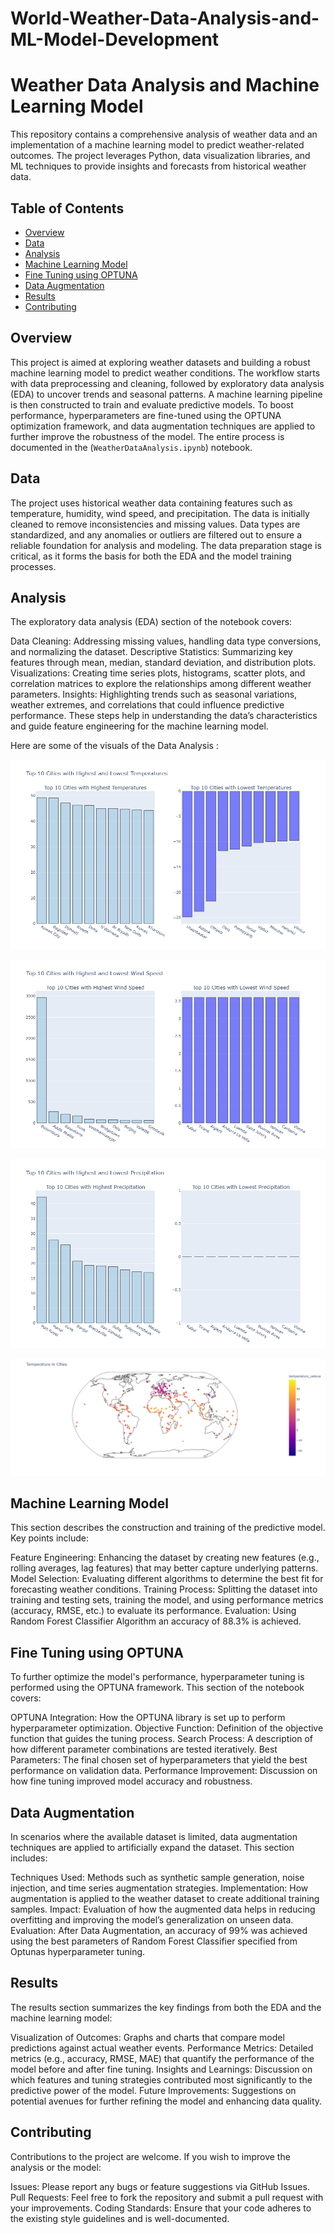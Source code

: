 # World-Weather-Data-Analysis-and-ML-Model-Development

# Weather Data Analysis and Machine Learning Model

This repository contains a comprehensive analysis of weather data and an implementation of a machine learning model to predict weather-related outcomes. The project leverages Python, data visualization libraries, and ML techniques to provide insights and forecasts from historical weather data.

## Table of Contents

- [Overview](#overview)
- [Data](#data)
- [Analysis](#analysis)
- [Machine Learning Model](#machine-learning-model)
- [Fine Tuning using OPTUNA](#fine-tuning-using-optuna)
- [Data Augmentation](#data-augmentation)
- [Results](#results)
- [Contributing](#contributing)

## Overview
This project is aimed at exploring weather datasets and building a robust machine learning model to predict weather conditions. The workflow starts with data preprocessing and cleaning, followed by exploratory data analysis (EDA) to uncover trends and seasonal patterns. A machine learning pipeline is then constructed to train and evaluate predictive models. To boost performance, hyperparameters are fine-tuned using the OPTUNA optimization framework, and data augmentation techniques are applied to further improve the robustness of the model. The entire process is documented in the (`WeatherDataAnalysis.ipynb`) notebook.

## Data
The project uses historical weather data containing features such as temperature, humidity, wind speed, and precipitation. The data is initially cleaned to remove inconsistencies and missing values. Data types are standardized, and any anomalies or outliers are filtered out to ensure a reliable foundation for analysis and modeling. The data preparation stage is critical, as it forms the basis for both the EDA and the model training processes.

## Analysis
The exploratory data analysis (EDA) section of the notebook covers:

Data Cleaning: Addressing missing values, handling data type conversions, and normalizing the dataset.
Descriptive Statistics: Summarizing key features through mean, median, standard deviation, and distribution plots.
Visualizations: Creating time series plots, histograms, scatter plots, and correlation matrices to explore the relationships among different weather parameters.
Insights: Highlighting trends such as seasonal variations, weather extremes, and correlations that could influence predictive performance.
These steps help in understanding the data’s characteristics and guide feature engineering for the machine learning model.

Here are some of the visuals of the Data Analysis : 

![Top 10 Cities with Highest and Lowest Temperature](newplot.png "Top 10 Cities with Highest and Lowest Temperature")

![Top 10 Cities with Highest and Lowest Wind Speed](newplot(1).png "Top 10 Cities with Highest and Lowest Wind Speed")

![Top 10 Cities with Highest and Lowest Precipitation](newplot(2).png "Top 10 Cities with Highest and Lowest Precipitation")

![Temperature in Different Cities](newplot(3).png "Temperature in Different Cities")



## Machine Learning Model
This section describes the construction and training of the predictive model. Key points include:

Feature Engineering: Enhancing the dataset by creating new features (e.g., rolling averages, lag features) that may better capture underlying patterns.
Model Selection: Evaluating different algorithms to determine the best fit for forecasting weather conditions.
Training Process: Splitting the dataset into training and testing sets, training the model, and using performance metrics (accuracy, RMSE, etc.) to evaluate its performance.
Evaluation: Using Random Forest Classifier Algorithm an accuracy of 88.3% is achieved.

## Fine Tuning using OPTUNA
To further optimize the model's performance, hyperparameter tuning is performed using the OPTUNA framework. This section of the notebook covers:

OPTUNA Integration: How the OPTUNA library is set up to perform hyperparameter optimization.
Objective Function: Definition of the objective function that guides the tuning process.
Search Process: A description of how different parameter combinations are tested iteratively.
Best Parameters: The final chosen set of hyperparameters that yield the best performance on validation data.
Performance Improvement: Discussion on how fine tuning improved model accuracy and robustness.

## Data Augmentation
In scenarios where the available dataset is limited, data augmentation techniques are applied to artificially expand the dataset. This section includes:

Techniques Used: Methods such as synthetic sample generation, noise injection, and time series augmentation strategies.
Implementation: How augmentation is applied to the weather dataset to create additional training samples.
Impact: Evaluation of how the augmented data helps in reducing overfitting and improving the model’s generalization on unseen data.
Evaluation: After Data Augmentation, an accuracy of 99% was achieved using the best parameters of Random Forest Classifier specified from Optunas hyperparameter tuning.

## Results
The results section summarizes the key findings from both the EDA and the machine learning model:

Visualization of Outcomes: Graphs and charts that compare model predictions against actual weather events.
Performance Metrics: Detailed metrics (e.g., accuracy, RMSE, MAE) that quantify the performance of the model before and after fine tuning.
Insights and Learnings: Discussion on which features and tuning strategies contributed most significantly to the predictive power of the model.
Future Improvements: Suggestions on potential avenues for further refining the model and enhancing data quality.

## Contributing
Contributions to the project are welcome. If you wish to improve the analysis or the model:

Issues: Please report any bugs or feature suggestions via GitHub Issues.
Pull Requests: Feel free to fork the repository and submit a pull request with your improvements.
Coding Standards: Ensure that your code adheres to the existing style guidelines and is well-documented.



